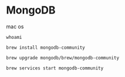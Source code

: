 # MongoDB

mac os

```text
whoami

brew install mongodb-community

brew upgrade mongodb/brew/mongodb-community

brew services start mongodb-community
```





